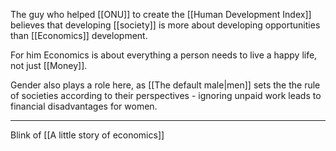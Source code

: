 The guy who helped [[ONU]] to create the [[Human Development Index]] believes that developing [[society]] is more about developing opportunities than [[Economics]] development.

For him Economics is about everything a person needs to live a happy life, not just [[Money]].

Gender also plays a role here, as [[The default male|men]] sets the the rule of societies according to their perspectives - ignoring unpaid work leads to financial disadvantages for women. 

---

Blink of [[A little story of economics]]